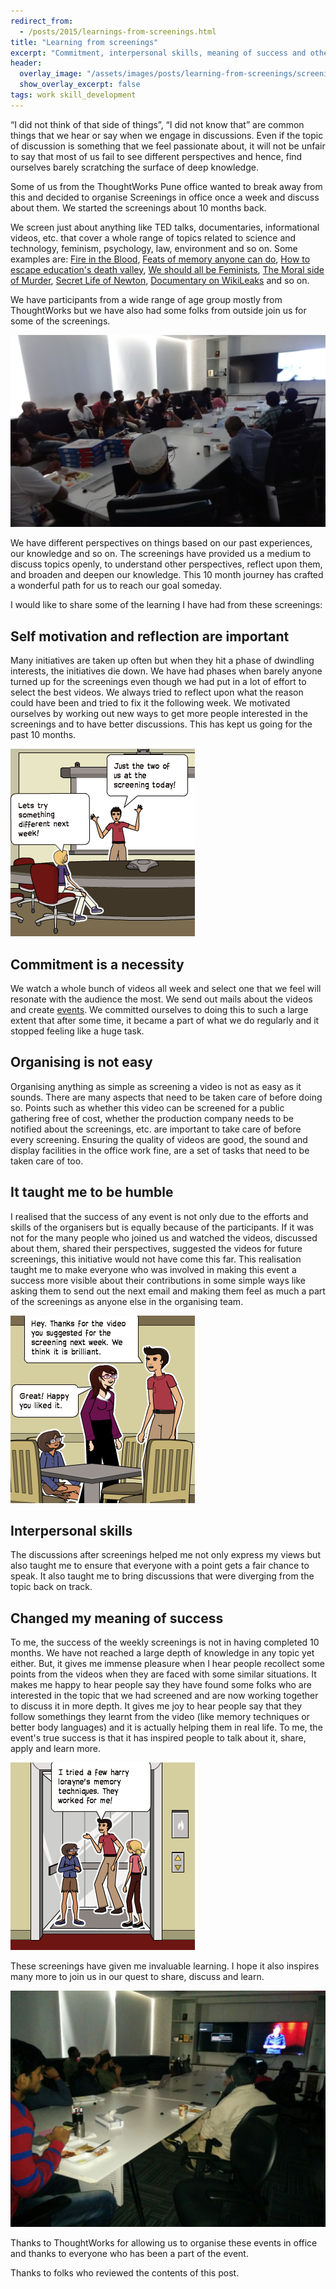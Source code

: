 ```yaml
---
redirect_from:
  - /posts/2015/learnings-from-screenings.html
title: "Learning from screenings"
excerpt: "Commitment, interpersonal skills, meaning of success and other things we learnt by screening videos for groups"
header:
  overlay_image: "/assets/images/posts/learning-from-screenings/screening-2.png"
  show_overlay_excerpt: false
tags: work skill_development
---
```


“I did not think of that side of things”, “I did not know that” are common things that we hear or say when we engage in 
discussions. Even if the topic of discussion is something that we feel passionate about, it will not be unfair to say 
that most of us fail to see different perspectives and hence, find ourselves barely scratching the surface of deep 
knowledge.

Some of us from the ThoughtWorks Pune office wanted to break away from this and decided to organise Screenings in office 
once a week and discuss about them. We started the screenings about 10 months back.

We screen just about anything like TED talks, documentaries, informational videos, etc. that cover a whole range 
of topics related to science and technology, feminism, psychology, law, environment and so on. Some examples are: 
<a href="http://fireintheblood.com/" target="_blank">Fire in the Blood</a>, 
<a href="http://youtu.be/U6PoUg7jXsA" target="_blank">Feats of memory anyone can do</a>, 
<a href="http://www.ted.com/talks/ken_robinson_how_to_escape_education_s_death_valley?language=en" 
target="_blank">How to escape education's death valley</a>,
<a href="http://youtu.be/hg3umXU_qWc" target="_blank">We should all be Feminists</a>,
<a href="http://youtu.be/kBdfcR-8hEY" target="_blank">The Moral side of Murder</a>,
<a href="http://youtu.be/YPRV1h3CGQk" target="_blank">Secret Life of Newton</a>,
<a href="http://youtu.be/ZGW1u3YR9xY" target="_blank">Documentary on WikiLeaks</a>
and so on.

We have participants from a wide range of age group mostly from ThoughtWorks but we have also had some folks from 
outside join us for some of the screenings. 

![Screening in ThoughtWorks Pune](/assets/images/posts/learning-from-screenings/screening-1.png)

We have different perspectives on things based on our past experiences, our knowledge and so on. The screenings have 
provided us a medium to discuss topics openly, to understand other perspectives, reflect upon them, and broaden and
deepen our knowledge. This 10 month journey has crafted a wonderful path for us to reach our goal someday.

I would like to share some of the learning I have had from these screenings:

## Self motivation and reflection are important
Many initiatives are taken up often but when they hit a phase of dwindling interests, the initiatives die down. 
We have had phases when barely anyone turned up for the screenings even though we had put in a lot of effort to select 
the best videos. We always tried to reflect upon what the reason could have been and tried to fix it the following week.
We motivated ourselves by working out new ways to get more people interested in the screenings and to have better 
discussions. This has kept us going for the past 10 months.

![Stay motivated](/assets/images/posts/learning-from-screenings/stay-motivated.png)

## Commitment is a necessity
We watch a whole bunch of videos all week and select one that we feel will resonate with the audience the most.
We send out mails about the videos and create <a href="https://www.facebook.com/groups/756593364371241/events/">events</a>.
We committed ourselves to doing this to such a large extent that after some time, it became a part of what we do 
regularly and it stopped feeling like a huge task.

## Organising is not easy
Organising anything as simple as screening a video is not as easy as it sounds. There are many aspects that need 
to be taken care of before doing so. Points such as whether this video can be screened for a public gathering 
free of cost, whether the production company needs to be notified about the screenings, etc. are important to take 
care of before every screening. Ensuring the quality of videos are good, the sound and display facilities in the 
office work fine, are a set of tasks that need to be taken care of too.

## It taught me to be humble
I realised that the success of any event is not only due to the efforts and skills of the organisers but is equally 
because of the participants. If it was not for the many people who joined us and watched the videos, discussed 
about them, shared their perspectives, suggested the videos for future screenings, this initiative would not have come 
this far. This realisation taught me to make everyone who was involved in making this event a success more visible 
about their contributions in some simple ways like asking them to send out the next email and making them feel as much 
a part of the screenings as anyone else in the organising team.

![Others suggesting videos](/assets/images/posts/learning-from-screenings/ideas-from-others.png)

## Interpersonal skills
The discussions after screenings helped me not only express my views but also taught me to ensure that everyone with a 
point gets a fair chance to speak. It also taught me to bring discussions that were diverging from the topic 
back on track.

## Changed my meaning of success
To me, the success of the weekly screenings is not in having completed 10 months. We have not reached a large depth of 
knowledge in any topic yet either. But, it gives me immense pleasure when I hear people recollect some points from 
the videos when they are faced with some similar situations. It makes me happy to hear people say they have found some 
folks who are interested in the topic that we had screened and are now working together to discuss it in more depth. 
It gives me joy to hear people say that they follow somethings they learnt from the video (like memory techniques 
or better body languages) and it is actually helping them in real life. To me, the event's true success is that 
it has inspired people to talk about it, share, apply and learn more.

![Success when people are inspired and share, apply and learn](/assets/images/posts/learning-from-screenings/meaning-of-success.png)

These screenings have given me invaluable learning. I hope it also inspires many more to join us in our quest to share,
discuss and learn.

![A screening](/assets/images/posts/learning-from-screenings/screening-3.png)

Thanks to ThoughtWorks for allowing us to organise these events in office and thanks to everyone who has been a part of 
the event.

Thanks to folks who reviewed the contents of this post.